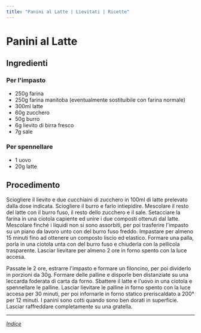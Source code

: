```yaml
---
title: "Panini al Latte | Lievitati | Ricette"
---
```

# Panini al Latte

## Ingredienti

### Per l'impasto

- 250g farina
- 250g farina manitoba (eventualmente sostituibile con farina normale)
- 300ml latte
- 60g zucchero
- 50g burro
- 6g lievito di birra fresco
- 7g sale

### Per spennellare

- 1 uovo
- 20g latte

## Procedimento

Sciogliere il lievito e due cucchiaini di zucchero in 100ml di latte prelevato dalla dose indicata. Sciogliere il burro e farlo intiepidire. Mescolare il resto del latte con il burro fuso, il resto dello zucchero e il sale. Setacciare la farina in una ciotola capiente ed unire i due composti ottenuti dal latte. Mescolare finché i liquidi non si sono assorbiti, per poi trasferire l'impasto su un piano da lavoro unto con del burro fuso freddo. Impastare per almeno 15 minuti fino ad ottenere un composto liscio ed elastico. Formare una palla, porla in una ciotola unta con del burro fuso e chiuderla con la pellicola trasparente. Lasciar lievitare per almeno 2 ore in forno spento con la luce accesa.

Passate le 2 ore, estrarre l'impasto e formare un filoncino, per poi dividerlo in porzioni da 30g. Formare delle palline e disporle ben distanziate su una leccarda foderata di carta da forno. Sbattere il latte e l'uovo in una ciotola e spennellare le palline. Lasciar lievitare le palline in forno spento con la luce accesa per 30 minuti, per poi infornarle in forno statico preriscaldato a 200° per 12 minuti. I panini sono cotti quando sono ben dorati in superficie. Lasciar raffreddare completamente su una gratella.

***

*[Indice](..)*